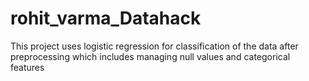 # rohit_varma_Datahack
This project uses logistic regression for classification of the data after preprocessing which includes managing null values and categorical features
